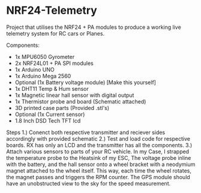 # NRF24-Telemetry
Project that utilises the NRF24 + PA modules to produce a working live telemetry system for RC cars or Planes.

Components:
- 1x MPU6050 Gyrometer
- 2x NRF24L01 + PA SPI modules
- 1x Arduino UNO
- 1x Arduino Mega 2560
- Optional (1x Battery voltage module) [Make this yourself]
- 1x DHT11 Temp & Hum sensor
- 1x Magnetic linear hall sensor with digital output
- 1x Thermistor probe and board (Schematic attached)
- 3D printed case parts (Provided .stl's)
- Optional (1x Current sensor)
- 1.8 Inch DSD Tech TFT lcd

Steps
1.) Conenct both respective transmitter and reciever sides accordingly with provided schematic
2.) Test and load code for respective boards. RX has only an LCD and the transmitter has all the components.
3.) Attach various sensors to parts of your RC vehicle. In my Case, I strapped the temperature probe to the Heatsink of my ESC, The voltage probe inline with the battery, and the hall sensor onto a wheel bracket with a neodymium magnet attached to the wheel itself. This way, each time the wheel rotates, the magnet passes and triggers the RPM counter. The GPS module should have an unobstructed view to the sky for the speed measurement.
